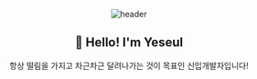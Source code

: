 

<div align ='center'>
  
![header](https://capsule-render.vercel.app/api?type=waving&color=gradient&height=240&section=header&text=On%20your%20Marks,%20Get%20Set,%20Go!&fontSize=46&fontAlignY=36&desc=출발선%20앞의%20준비된%20마음가짐,%20떨림,%20설렘을%20가진%20개발자&descAlignY=55&descAlign=58)

  
<div>
  
  ## :raised_hands: Hello! I'm Yeseul
  
  항상 떨림을 가지고 차근차근 달려나가는 것이 목표인 신입개발자입니다!
  
</div>
  
</div>

